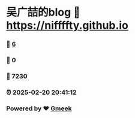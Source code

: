 # 吴广喆的blog :link: https://niffffty.github.io 
### :page_facing_up: [6](https://niffffty.github.io/tag.html) 
### :speech_balloon: 0 
### :hibiscus: 7230 
### :alarm_clock: 2025-02-20 20:41:12 
### Powered by :heart: [Gmeek](https://github.com/Meekdai/Gmeek)
